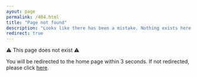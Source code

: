 ```yaml
---
ayout: page
permalink: /404.html
title: "Page not found"
description: "Looks like there has been a mistake. Nothing exists here."
redirect: true
---
```


:warning: This page does not exist :warning:

You will be redirected to the home page within 3 seconds. If not redirected, please click <a href="{{ site.baseurl | prepend: site.url }}/">here</a>.
